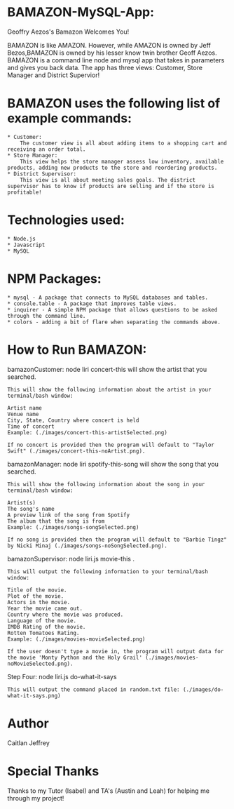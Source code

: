 # BAMAZON-MySQL-App:
Geoffry Aezos's Bamazon Welcomes You!

BAMAZON is like AMAZON. However, while AMAZON is owned by Jeff Bezos,BAMAZON is owned by his lesser know twin brother Geoff Aezos. BAMAZON is a command line node and mysql app that takes in parameters and gives you back data. The app has three views: Customer, Store Manager and District Supervior!

# BAMAZON uses the following list of example commands:
    * Customer:
        The customer view is all about adding items to a shopping cart and receiving an order total.
    * Store Manager:
        This view helps the store manager assess low inventory, available products, adding new products to the store and reordering products.
    * District Supervisor:
        This view is all about meeting sales goals. The district supervisor has to know if products are selling and if the store is profitable!

# Technologies used:
    * Node.js
    * Javascript
    * MySQL

# NPM Packages:
    * mysql - A package that connects to MySQL databases and tables.
    * console.table - A package that improves table views.
    * inquirer - A simple NPM package that allows questions to be asked through the command line.
    * colors - adding a bit of flare when separating the commands above.

# How to Run BAMAZON:
bamazonCustomer: node liri concert-this <artist name here> will show the artist that you searched.

    This will show the following information about the artist in your terminal/bash window:

    Artist name
    Venue name
    City, State, Country where concert is held
    Time of concert
    Example: (./images/concert-this-artistSelected.png)

    If no concert is provided then the program will default to "Taylor Swift" (./images/concert-this-noArtist.png).

bamazonManager: node liri spotify-this-song <song name here> will show the song that you searched.

    This will show the following information about the song in your terminal/bash window:

    Artist(s)
    The song's name
    A preview link of the song from Spotify
    The album that the song is from
    Example: (./images/songs-songSelected.png)

    If no song is provided then the program will default to "Barbie Tingz" by Nicki Minaj (./images/songs-noSongSelected.png).

bamazonSupervisor: node liri.js movie-this <movie name here>.

    This will output the following information to your terminal/bash window:

    Title of the movie.
    Plot of the movie.
    Actors in the movie.
    Year the movie came out.
    Country where the movie was produced.
    Language of the movie.
    IMDB Rating of the movie.
    Rotten Tomatoes Rating.
    Example: (./images/movies-movieSelected.png)

    If the user doesn't type a movie in, the program will output data for the movie 'Monty Python and the Holy Grail' (./images/movies-noMovieSelected.png).

Step Four: node liri.js do-what-it-says

    This will output the command placed in random.txt file: (./images/do-what-it-says.png)

# Author
Caitlan Jeffrey

# Special Thanks
Thanks to my Tutor (Isabel) and TA's (Austin and Leah) for helping me through my project!